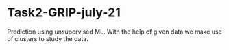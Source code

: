 # Task2-GRIP-july-21
Prediction using unsupervised ML. With the help of given data we make use of clusters to study the data.

